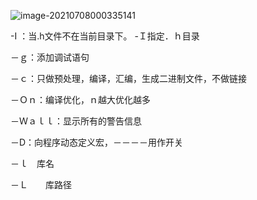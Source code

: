![image-20210708000335141](C:\Users\chenmao\AppData\Roaming\Typora\typora-user-images\image-20210708000335141.png)

-I ：当.h文件不在当前目录下。 -Ｉ指定．ｈ目录

－ｇ：添加调试语句

－ｃ：只做预处理，编译，汇编，生成二进制文件，不做链接

－Ｏｎ：编译优化，ｎ越大优化越多

－Ｗａｌｌ：显示所有的警告信息

－D：向程序动态定义宏，－－－－用作开关

－ｌ　库名

－Ｌ　　库路径

